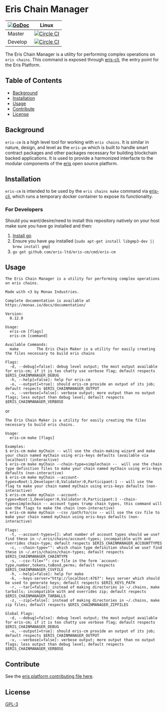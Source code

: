 # Eris Chain Manager

|[![GoDoc](https://godoc.org/github.com/eris-cm?status.png)](https://godoc.org/github.com/eris-ltd/eris-cm) | Linux |
|---|-------|
| Master | [![Circle CI](https://circleci.com/gh/eris-ltd/eris-cm/tree/master.svg?style=svg)](https://circleci.com/gh/eris-ltd/eris-cm/tree/master) |
| Develop | [![Circle CI](https://circleci.com/gh/eris-ltd/eris-cm/tree/develop.svg?style=svg)](https://circleci.com/gh/eris-ltd/eris-cm/tree/develop) | 

The Eris Chain Manager is a utility for performing complex operations on `eris chains`. This command is exposed through [eris-cli](https://github.com/eris-ltd/eris-cli), the entry point for the Eris Platform.

## Table of Contents

- [Background](#background)
- [Installation](#installation)
- [Usage](#usage)
- [Contribute](#contribute)
- [License](#license)

## Background

`eris-cm` is a high level tool for working with `eris chains`. It is similar in nature, design, and level as the `eris-pm` which is built to handle smart contract packages and other packages necessary for building blockchain backed applications. It is used to provide a harmonized interfacte to the modular components of the [eris](https://monax.io/docs/documentation/) open source platform.

## Installation

`eris-cm` is intended to be used by the `eris chains make` command via [eris-cli](https://github.com/eris-ltd/eris-cli), which runs a temporary docker container to expose its functionality.

### For Developers
Should you want/desire/need to install this repository natively on your host make sure you have go installed and then:

1. [Install go](https://golang.org/doc/install)
2. Ensure you have `gmp` installed (`sudo apt-get install libgmp3-dev || brew install gmp`)
3. `go get github.com/eris-ltd/eris-cm/cmd/eris-cm`

## Usage

```
The Eris Chain Manager is a utility for performing complex operations on eris chains.

Made with <3 by Monax Industries.

Complete documentation is available at https://monax.io/docs/documentation/

Version:
  0.12.0

Usage:
  eris-cm [flags]
  eris-cm [command]

Available Commands:
  make        The Eris Chain Maker is a utility for easily creating the files necessary to build eris chains

Flags:
  -d, --debug[=false]: debug level output; the most output available for eris-cm; if it is too chatty use verbose flag; default respects $ERIS_CHAINMANAGER_DEBUG
  -h, --help[=false]: help for eris-cm
  -o, --output[=true]: should eris-cm provide an output of its job; default respects $ERIS_CHAINMANAGER_OUTPUT
  -v, --verbose[=false]: verbose output; more output than no output flags; less output than debug level; default respects $ERIS_CHAINMANAGER_VERBOSE
```

or

```
The Eris Chain Maker is a utility for easily creating the files necessary to build eris chains.

Usage:
  eris-cm make [flags]

Examples:
$ eris-cm make myChain -- will use the chain-making wizard and make your chain named myChain using eris-keys defaults (available via localhost) (interactive)
$ eris-cm make myChain --chain-type=simplechain --  will use the chain type definition files to make your chain named myChain using eris-keys defaults (non-interactive)
$ eris-cm make myChain --account-types=Root:1,Developer:0,Validator:0,Participant:1 -- will use the flag to make your chain named myChain using eris-keys defaults (non-interactive)
$ eris-cm make myChain --account-types=Root:1,Developer:0,Validator:0,Participant:1 --chain-type=simplechain -- account types trump chain types, this command will use the flags to make the chain (non-interactive)
$ eris-cm make myChain --csv /path/to/csv -- will use the csv file to make your chain named myChain using eris-keys defaults (non-interactive)

Flags:
  -t, --account-types=[]: what number of account types should we use? find these in ~/.eris/chains/account-types; incompatible with and overrides chain-type; default respects $ERIS_CHAINMANAGER_ACCOUNTTYPES
  -c, --chain-type="": which chain type definition should we use? find these in ~/.eris/chains/chain-types; default respects $ERIS_CHAINMANAGER_CHAINTYPE
  -s, --csv-file="": csv file in the form `account-type,number,tokens,toBond,perms; default respects $ERIS_CHAINMANAGER_CSVFILE
  -h, --help[=false]: help for make
  -k, --keys-server="http://localhost:4767": keys server which should be used to generate keys; default respects $ERIS_KEYS_PATH
  -r, --tar[=false]: instead of making directories in ~/.chains, make tarballs; incompatible with and overrides zip; default respects $ERIS_CHAINMANAGER_TARBALLS
  -z, --zip[=false]: instead of making directories in ~/.chains, make zip files; default respects $ERIS_CHAINMANAGER_ZIPFILES

Global Flags:
  -d, --debug[=false]: debug level output; the most output available for eris-cm; if it is too chatty use verbose flag; default respects $ERIS_CHAINMANAGER_DEBUG
  -o, --output[=true]: should eris-cm provide an output of its job; default respects $ERIS_CHAINMANAGER_OUTPUT
  -v, --verbose[=false]: verbose output; more output than no output flags; less output than debug level; default respects $ERIS_CHAINMANAGER_VERBOSE
```

## Contribute

See the [eris platform contributing file here](https://github.com/eris-ltd/coding/blob/master/github/CONTRIBUTING.md).

## License

[GPL-3](LICENSE)

